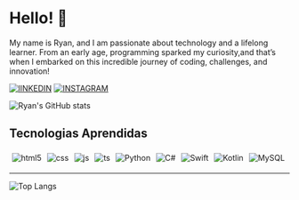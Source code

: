 # **Hello**! 👋

My name is Ryan, and I am passionate about technology and a lifelong learner. From an early age, programming sparked my curiosity,and that’s when I embarked on this incredible journey of coding, challenges, and innovation!

[![lINKEDIN](https://img.shields.io/badge/LinkedIn-0077B5?style=for-the-badge&logo=linkedin&logoColor=white)](www.linkedin.com/in/FerRyan)
[![INSTAGRAM](https://img.shields.io/badge/Instagram-E4405F?style=for-the-badge&logo=instagram&logoColor=white)](www.linkedin.com/in/FerRyan)

![Ryan's GitHub stats](https://github-readme-stats.vercel.app/api?username=ferreiraryan&show_icons=true&theme=dracula)

## Tecnologias Aprendidas 
<img align="center" alt="html5" src="https://camo.githubusercontent.com/10c7a8fa2cf317cc7c4af6f13efac086a9f0ea010f0dfc746c94e5cde310b339/68747470733a2f2f696d672e736869656c64732e696f2f62616467652f48544d4c352d4533344632363f7374796c653d666f722d7468652d6261646765266c6f676f3d68746d6c35266c6f676f436f6c6f723d7768697465" style="padding: 5px;"><img align="center" alt="css" src="https://camo.githubusercontent.com/001d4637c08910acf414f12a1682879a1f99867f6f9a3550f0541e7d03dd34a2/68747470733a2f2f696d672e736869656c64732e696f2f62616467652f435353332d3135373242363f7374796c653d666f722d7468652d6261646765266c6f676f3d63737333266c6f676f436f6c6f723d7768697465" style="padding: 5px;"><img align="center" alt="js" src="https://camo.githubusercontent.com/b50d4b5449ac9bed0fc02238425fd56db93011d5019563595023ff0bb1a02162/68747470733a2f2f696d672e736869656c64732e696f2f62616467652f4a6176615363726970742d4637444631453f7374796c653d666f722d7468652d6261646765266c6f676f3d6a617661736372697074266c6f676f436f6c6f723d626c61636b" style="padding: 5px;"><img align="center" alt="ts" src="https://camo.githubusercontent.com/8e77945348567678f7ac7879dfb294400492ed429d16392c98db21a7c00934d2/68747470733a2f2f696d672e736869656c64732e696f2f62616467652f547970655363726970742d3030374143433f7374796c653d666f722d7468652d6261646765266c6f676f3d74797065736372697074266c6f676f436f6c6f723d7768697465" style="padding: 5px;"><img align="center" alt="Python" src="https://img.shields.io/badge/Python-3776AB?style=for-the-badge&logo=python&logoColor=white" style="padding: 5px;"><img align="center" alt="C#" src="https://img.shields.io/badge/C%23-239120?style=for-the-badge&logo=c-sharp&logoColor=white" style="padding: 5px;"><img align="center" alt="Swift" src="https://img.shields.io/badge/Swift-FA7343?style=for-the-badge&logo=swift&logoColor=white" style="padding: 5px;"><img align="center" alt="Kotlin" src="https://img.shields.io/badge/Kotlin-0095D5?&style=for-the-badge&logo=kotlin&logoColor=white" style="padding: 5px;"><img align="center" alt="MySQL" src="https://img.shields.io/badge/MySQL-00000F?style=for-the-badge&logo=mysql&logoColor=white" style="padding: 5px;">
</br>

----

![Top Langs](https://github-readme-stats.vercel.app/api/top-langs/?username=ferreiraryan&size_weight=0.5&count_weight=0.5)
